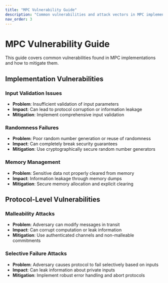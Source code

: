 ```yaml
---
title: "MPC Vulnerability Guide"
description: "Common vulnerabilities and attack vectors in MPC implementations"
nav_order: 3
---
```


# MPC Vulnerability Guide

This guide covers common vulnerabilities found in MPC implementations and how to mitigate them.

## Implementation Vulnerabilities

### Input Validation Issues
- **Problem**: Insufficient validation of input parameters
- **Impact**: Can lead to protocol corruption or information leakage
- **Mitigation**: Implement comprehensive input validation

### Randomness Failures
- **Problem**: Poor random number generation or reuse of randomness
- **Impact**: Can completely break security guarantees
- **Mitigation**: Use cryptographically secure random number generators

### Memory Management
- **Problem**: Sensitive data not properly cleared from memory
- **Impact**: Information leakage through memory dumps
- **Mitigation**: Secure memory allocation and explicit clearing

## Protocol-Level Vulnerabilities

### Malleability Attacks
- **Problem**: Adversary can modify messages in transit
- **Impact**: Can corrupt computation or leak information
- **Mitigation**: Use authenticated channels and non-malleable commitments

### Selective Failure Attacks
- **Problem**: Adversary causes protocol to fail selectively based on inputs
- **Impact**: Can leak information about private inputs
- **Mitigation**: Implement robust error handling and abort protocols